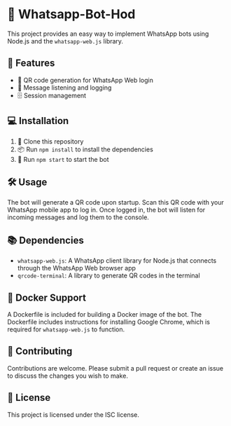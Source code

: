 # 🤖 Whatsapp-Bot-Hod

This project provides an easy way to implement WhatsApp bots using Node.js and the `whatsapp-web.js` library. 

## 🚀 Features

- 🎫 QR code generation for WhatsApp Web login
- 📩 Message listening and logging
- 🗄️ Session management

## 💻 Installation

1. 📂 Clone this repository
2. 📦 Run `npm install` to install the dependencies
3. 🚀 Run `npm start` to start the bot

## 🛠️ Usage

The bot will generate a QR code upon startup. Scan this QR code with your WhatsApp mobile app to log in. Once logged in, the bot will listen for incoming messages and log them to the console.

## 📚 Dependencies

- `whatsapp-web.js`: A WhatsApp client library for Node.js that connects through the WhatsApp Web browser app
- `qrcode-terminal`: A library to generate QR codes in the terminal

## 🐳 Docker Support

A Dockerfile is included for building a Docker image of the bot. The Dockerfile includes instructions for installing Google Chrome, which is required for `whatsapp-web.js` to function.

## 🤝 Contributing

Contributions are welcome. Please submit a pull request or create an issue to discuss the changes you wish to make.

## 📜 License

This project is licensed under the ISC license.
